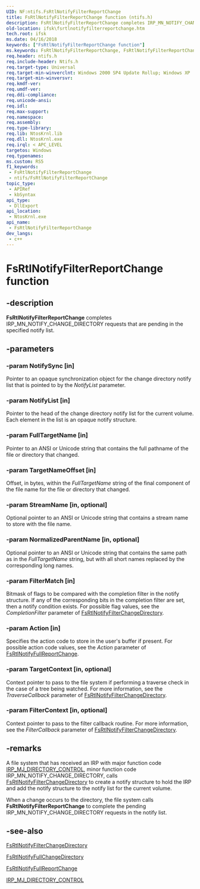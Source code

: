 ```yaml
---
UID: NF:ntifs.FsRtlNotifyFilterReportChange
title: FsRtlNotifyFilterReportChange function (ntifs.h)
description: FsRtlNotifyFilterReportChange completes IRP_MN_NOTIFY_CHANGE_DIRECTORY requests that are pending in the specified notify list.
old-location: ifsk\fsrtlnotifyfilterreportchange.htm
tech.root: ifsk
ms.date: 04/16/2018
keywords: ["FsRtlNotifyFilterReportChange function"]
ms.keywords: FsRtlNotifyFilterReportChange, FsRtlNotifyFilterReportChange function [Installable File System Drivers], fsrtlref_c4a79c57-aa80-40f3-9882-76ed887c99cb.xml, ifsk.fsrtlnotifyfilterreportchange, ntifs/FsRtlNotifyFilterReportChange
req.header: ntifs.h
req.include-header: Ntifs.h
req.target-type: Universal
req.target-min-winverclnt: Windows 2000 SP4 Update Rollup; Windows XP
req.target-min-winversvr: 
req.kmdf-ver: 
req.umdf-ver: 
req.ddi-compliance: 
req.unicode-ansi: 
req.idl: 
req.max-support: 
req.namespace: 
req.assembly: 
req.type-library: 
req.lib: NtosKrnl.lib
req.dll: NtosKrnl.exe
req.irql: < APC_LEVEL
targetos: Windows
req.typenames: 
ms.custom: RS5
f1_keywords:
 - FsRtlNotifyFilterReportChange
 - ntifs/FsRtlNotifyFilterReportChange
topic_type:
 - APIRef
 - kbSyntax
api_type:
 - DllExport
api_location:
 - NtosKrnl.exe
api_name:
 - FsRtlNotifyFilterReportChange
dev_langs:
 - c++
---
```


# FsRtlNotifyFilterReportChange function


## -description

<b>FsRtlNotifyFilterReportChange</b> completes IRP_MN_NOTIFY_CHANGE_DIRECTORY requests that are pending in the specified notify list.

## -parameters

### -param NotifySync [in]


Pointer to an opaque synchronization object for the change directory notify list that is pointed to by the <i>NotifyList</i> parameter.

### -param NotifyList [in]


Pointer to the head of the change directory notify list for the current volume. Each element in the list is an opaque notify structure.

### -param FullTargetName [in]


Pointer to an ANSI or Unicode string that contains the full pathname of the file or directory that changed.

### -param TargetNameOffset [in]


Offset, in bytes, within the <i>FullTargetName</i> string of the final component of the file name for the file or directory that changed.

### -param StreamName [in, optional]


Optional pointer to an ANSI or Unicode string that contains a stream name to store with the file name.

### -param NormalizedParentName [in, optional]


Optional pointer to an ANSI or Unicode string that contains the same path as in the <i>FullTargetName</i> string, but with all short names replaced by the corresponding long names.

### -param FilterMatch [in]


Bitmask of flags to be compared with the completion filter in the notify structure. If any of the corresponding bits in the completion filter are set, then a notify condition exists. For possible flag values, see the <i>CompletionFilter</i> parameter of <a href="/windows-hardware/drivers/ddi/ntifs/nf-ntifs-_fsrtl_advanced_fcb_header-fsrtlnotifyfilterchangedirectory">FsRtlNotifyFilterChangeDirectory</a>.

### -param Action [in]


Specifies the action code to store in the user's buffer if present. For possible action code values, see the <i>Action</i> parameter of <a href="/windows-hardware/drivers/ddi/ntifs/nf-ntifs-_fsrtl_advanced_fcb_header-fsrtlnotifyfullreportchange">FsRtlNotifyFullReportChange</a>.

### -param TargetContext [in, optional]


Context pointer to pass to the file system if performing a traverse check in the case of a tree being watched. For more information, see the <i>TraverseCallback</i> parameter of <a href="/windows-hardware/drivers/ddi/ntifs/nf-ntifs-_fsrtl_advanced_fcb_header-fsrtlnotifyfilterchangedirectory">FsRtlNotifyFilterChangeDirectory</a>.

### -param FilterContext [in, optional]


Context pointer to pass to the filter callback routine. For more information, see the <i>FilterCallback</i> parameter of <a href="/windows-hardware/drivers/ddi/ntifs/nf-ntifs-_fsrtl_advanced_fcb_header-fsrtlnotifyfilterchangedirectory">FsRtlNotifyFilterChangeDirectory</a>.

## -remarks

A file system that has received an IRP with major function code <a href="/windows-hardware/drivers/ifs/irp-mj-directory-control">IRP_MJ_DIRECTORY_CONTROL</a>, minor function code IRP_MN_NOTIFY_CHANGE_DIRECTORY, calls <a href="/windows-hardware/drivers/ddi/ntifs/nf-ntifs-_fsrtl_advanced_fcb_header-fsrtlnotifyfilterchangedirectory">FsRtlNotifyFilterChangeDirectory</a> to create a notify structure to hold the IRP and add the notify structure to the notify list for the current volume. 

When a change occurs to the directory, the file system calls <b>FsRtlNotifyFilterReportChange</b> to complete the pending IRP_MN_NOTIFY_CHANGE_DIRECTORY requests in the notify list.

## -see-also

<a href="/windows-hardware/drivers/ddi/ntifs/nf-ntifs-_fsrtl_advanced_fcb_header-fsrtlnotifyfilterchangedirectory">FsRtlNotifyFilterChangeDirectory</a>



<a href="/windows-hardware/drivers/ddi/ntifs/nf-ntifs-_fsrtl_advanced_fcb_header-fsrtlnotifyfullchangedirectory">FsRtlNotifyFullChangeDirectory</a>



<a href="/windows-hardware/drivers/ddi/ntifs/nf-ntifs-_fsrtl_advanced_fcb_header-fsrtlnotifyfullreportchange">FsRtlNotifyFullReportChange</a>



<a href="/windows-hardware/drivers/ifs/irp-mj-directory-control">IRP_MJ_DIRECTORY_CONTROL</a>
